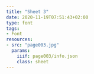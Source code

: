```yaml
---
title: "Sheet 3"
date: 2020-11-19T07:51:43+02:00
type: font
tags:
- Font
resources:
- src: "page003.jpg"
  params:
    iiif: page003/info.json
    class: sheet
---
```

